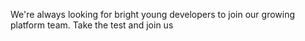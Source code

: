 We're always looking for bright young developers to join our growing platform team. Take the test and join us
